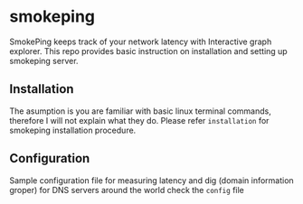 # smokeping
SmokePing keeps track of your network latency with Interactive graph explorer. This repo provides basic instruction on installation and setting up smokeping server.

## Installation
The asumption is you are familiar with basic linux terminal commands, therefore I will not explain what they do. Please refer ```installation``` for smokeping installation procedure.

## Configuration
Sample configuration file for measuring latency and dig (domain information groper) for DNS servers around the world check the ```config``` file
